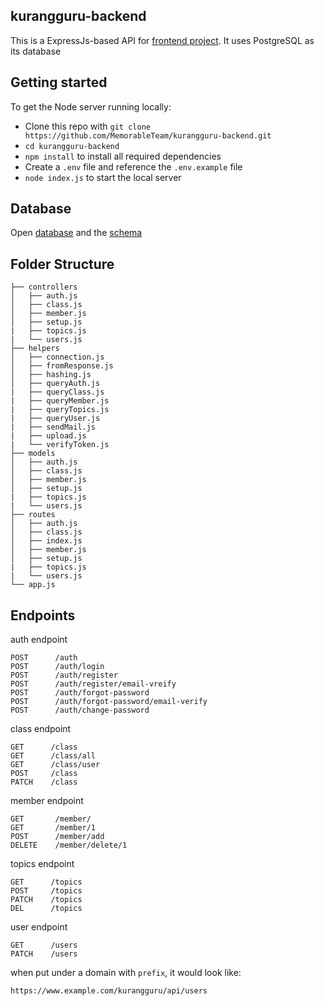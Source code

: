 ## kurangguru-backend
This is a ExpressJs-based API for [frontend project](https://github.com/MemorableTeam/kurangguru-frontend.git). It uses PostgreSQL as its database

## Getting started

To get the Node server running locally:

* Clone this repo with `git clone https://github.com/MemorableTeam/kurangguru-backend.git`
* `cd kurangguru-backend`
* `npm install` to install all required dependencies
* Create a `.env` file and reference the `.env.example` file
* `node index.js` to start the local server

## Database
Open [database](https://drive.google.com/file/d/1ZgjPSZA6d_1-LZnM1kTmspUnGlLcN5gV/view?usp=sharing) and the [schema](https://drawsql.app/dea/diagrams/Kurangguru)

## Folder Structure

    ├── controllers                    
    │   ├── auth.js              
    │   ├── class.js              
    │   ├── member.js             
    │   ├── setup.js
    |   ├── topics.js
    |   └── users.js
    ├── helpers
    │   ├── connection.js
    │   ├── fromResponse.js              
    │   ├── hashing.js             
    │   ├── queryAuth.js
    |   ├── queryClass.js
    |   ├── queryMember.js
    |   ├── queryTopics.js
    |   ├── queryUser.js
    |   ├── sendMail.js
    |   ├── upload.js
    |   └── verifyToken.js
    ├── models
    │   ├── auth.js              
    │   ├── class.js              
    │   ├── member.js             
    │   ├── setup.js
    |   ├── topics.js
    |   └── users.js
    ├── routes
    │   ├── auth.js              
    │   ├── class.js
    │   ├── index.js
    │   ├── member.js             
    │   ├── setup.js
    |   ├── topics.js
    |   └── users.js
    └── app.js
    
## Endpoints
auth endpoint

    POST      /auth
    POST      /auth/login
    POST      /auth/register
    POST      /auth/register/email-vreify
    POST      /auth/forgot-password
    POST      /auth/forgot-password/email-verify
    POST      /auth/change-password

class endpoint

    GET      /class
    GET      /class/all
    GET      /class/user
    POST     /class
    PATCH    /class
    
member endpoint

    GET       /member/
    GET       /member/1
    POST      /member/add
    DELETE    /member/delete/1
    
topics endpoint

    GET      /topics
    POST     /topics
    PATCH    /topics
    DEL      /topics
    
user endpoint

    GET      /users
    PATCH    /users
    
when put under a domain with `prefix`, it would look like:

    https://www.example.com/kurangguru/api/users
